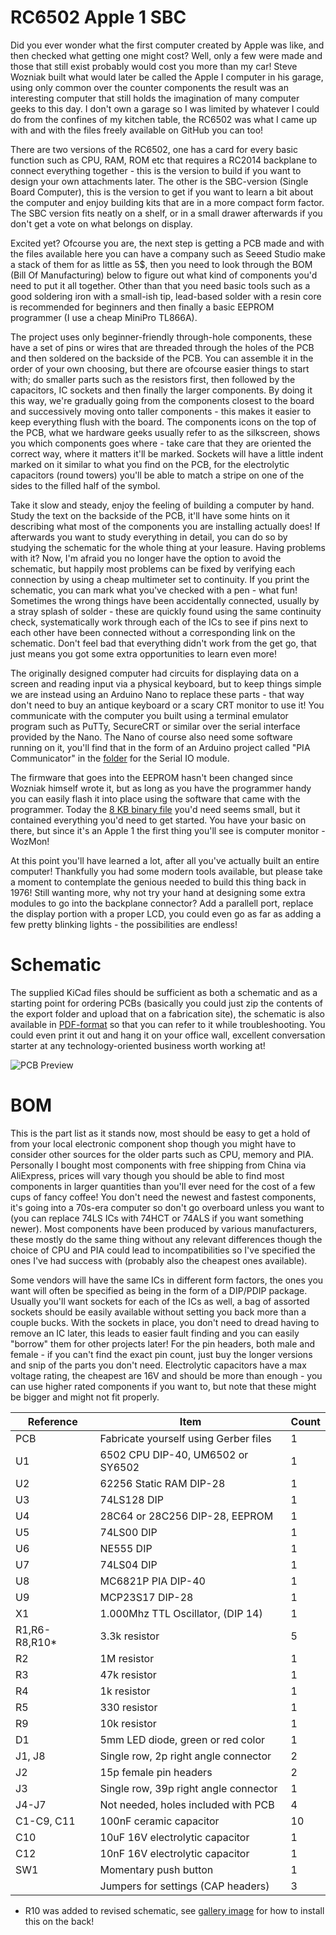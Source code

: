 # RC6502 Apple 1 SBC

Did you ever wonder what the first computer created by Apple was like, and then checked what getting one might cost? Well, only a few were made and those that still exist probably would cost you more than my car! Steve Wozniak built what would later be called the Apple I computer in his garage, using only common over the counter components the result was an interesting computer that still holds the imagination of many computer geeks to this day. I don't own a garage so I was limited by whatever I could do from the confines of my kitchen table, the RC6502 was what I came up with and with the files freely available on GitHub you can too!

There are two versions of the RC6502, one has a card for every basic function such as CPU, RAM, ROM etc that requires a RC2014 backplane to connect everything together - this is the version to build if you want to design your own attachments later. The other is the SBC-version (Single Board Computer), this is the version to get if you want to learn a bit about the computer and enjoy building kits that are in a more compact form factor. The SBC version fits neatly on a shelf, or in a small drawer afterwards if you don't get a vote on what belongs on display.

Excited yet? Ofcourse you are, the next step is getting a PCB made and with the files available here you can have a company such as Seeed Studio make a stack of them for as little as 5$, then you need to look through the BOM (Bill Of Manufacturing) below to figure out what kind of components you'd need to put it all together. Other than that you need basic tools such as a good soldering iron with a small-ish tip, lead-based solder with a resin core is recommended for beginners and then finally a basic EEPROM programmer (I use a cheap MiniPro TL866A).

The project uses only beginner-friendly through-hole components, these have a set of pins or wires that are threaded through the holes of the PCB and then soldered on the backside of the PCB. You can assemble it in the order of your own choosing, but there are ofcourse easier things to start with; do smaller parts such as the resistors first, then followed by the capacitors, IC sockets and then finally the larger components. By doing it this way, we're gradually going from the components closest to the board and successively moving onto taller components - this makes it easier to keep everything flush with the board. The components icons on the top of the PCB, what we hardware geeks usually refer to as the silkscreen, shows you which components goes where - take care that they are oriented the correct way, where it matters it'll be marked. Sockets will have a little indent marked on it similar to what you find on the PCB, for the electrolytic capacitors (round towers) you'll be able to match a stripe on one of the sides to the filled half of the symbol.

Take it slow and steady, enjoy the feeling of building a computer by hand. Study the text on the backside of the PCB, it'll have some hints on it describing what most of the components you are installing actually does! If afterwards you want to study everything in detail, you can do so by studying the schematic for the whole thing at your leasure. Having problems with it? Now, I'm afraid you no longer have the option to avoid the schematic, but happily most problems can be fixed by verifying each connection by using a cheap multimeter set to continuity. If you print the schematic, you can mark what you've checked with a pen - what fun! Sometimes the wrong things have been accidentally connected, usually by a stray splash of solder - these are quickly found using the same continuity check, systematically work through each of the ICs to see if pins next to each other have been connected without a corresponding link on the schematic. Don't feel bad that everything didn't work from the get go, that just means you got some extra opportunities to learn even more!

The originally designed computer had circuits for displaying data on a screen and reading input via a physical keyboard, but to keep things simple we are instead using an Arduino Nano to replace these parts - that way don't need to buy an antique keyboard or a scary CRT monitor to use it! You communicate with the computer you built using a terminal emulator program such as PuTTy, SecureCRT or similar over the serial interface provided by the Nano. The Nano of course also need some software running on it, you'll find that in the form of an Arduino project called "PIA Communicator" in the [folder](https://github.com/tebl/RC6502/tree/master/RC6502%20Serial%20IO/pia_communicator) for the Serial IO module.

The firmware that goes into the EEPROM hasn't been changed since Wozniak himself wrote it, but as long as you have the programmer handy you can easily flash it into place using the software that came with the programmer. Today the [8 KB binary file](https://github.com/tebl/RC6502/tree/master/RC6502%20ROM/hex) you'd need seems small, but it contained everything you'd need to get started. You have your basic on there, but since it's an Apple 1 the first thing you'll see is computer monitor - WozMon!

At this point you'll have learned a lot, after all you've actually built an entire computer! Thankfully you had some modern tools available, but please take a moment to contemplate the genious needed to build this thing back in 1976! Still wanting more, why not try your hand at designing some extra modules to go into the backplane connector? Add a parallell port, replace the display portion with a proper LCD, you could even go as far as adding a few pretty blinking lights - the possibilities are endless!

# Schematic
The supplied KiCad files should be sufficient as both a schematic and as a starting point for ordering PCBs (basically you could just zip the contents of the export folder and upload that on a fabrication site), the schematic is also available in [PDF-format](https://github.com/tebl/RC6502/raw/master/RC6502%20Apple%201%20SBC/export/RC6502%20Apple%201%20SBC.pdf) so that you can refer to it while troubleshooting. You could even print it out and hang it on your office wall, excellent conversation starter at any technology-oriented business worth working at!

![PCB Preview](https://github.com/tebl/RC6502/raw/master/RC6502%20Apple%201%20SBC/export/pcb.png)

# BOM
This is the part list as it stands now, most should be easy to get a hold of from your local electronic component shop though you might have to consider other sources for the older parts such as CPU, memory and PIA. Personally I bought most components with free shipping from China via AliExpress, prices will vary though you should be able to find most components in larger quantities than you'll ever need for the cost of a few cups of fancy coffee! You don't need the newest and fastest components, it's going into a 70s-era computer so don't go overboard unless you want to (you can replace 74LS ICs with 74HCT or 74ALS if you want something newer). Most components have been produced by various manufacturers, these mostly do the same thing without any relevant differences though the choice of CPU and PIA could lead to incompatibilities so I've specified the ones I've had success with (probably also the cheapest ones available).

Some vendors will have the same ICs in different form factors, the ones you want will often be specified as being in the form of a DIP/PDIP package. Usually you'll want sockets for each of the ICs as well, a bag of assorted sockets should be easily available without setting you back more than a couple bucks. With the sockets in place, you don't need to dread having to remove an IC later, this leads to easier fault finding and you can easily "borrow"  them for other projects later! For the pin headers, both male and female - if you can't find the exact pin count, just buy the longer versions and snip of the parts you don't need. Electrolytic capacitors have a max voltage rating, the cheapest are 16V and should be more than enough - you can use higher rated components if you want to, but note that these might be bigger and might not fit properly.

| Reference    | Item                                  | Count |
| ------------ | ------------------------------------- | ----- |
| PCB          | Fabricate yourself using Gerber files |     1 |
| U1           | 6502 CPU DIP-40, UM6502 or SY6502     |     1 |
| U2           | 62256 Static RAM DIP-28               |     1 |
| U3           | 74LS128 DIP                           |     1 |
| U4           | 28C64 or 28C256 DIP-28, EEPROM        |     1 |
| U5           | 74LS00 DIP                            |     1 |
| U6           | NE555 DIP                             |     1 |
| U7           | 74LS04 DIP                            |     1 |
| U8           | MC6821P PIA DIP-40                    |     1 |
| U9           | MCP23S17 DIP-28                       |     1 |
| X1           | 1.000Mhz TTL Oscillator, (DIP 14)     |     1 |
| R1,R6-R8,R10*| 3.3k resistor                         |     5 |
| R2           | 1M resistor                           |     1 |
| R3           | 47k resistor                          |     1 |
| R4           | 1k resistor                           |     1 |
| R5           | 330 resistor                          |     1 |
| R9           | 10k resistor                          |     1 |
| D1           | 5mm LED diode, green or red color     |     1 |
| J1, J8       | Single row, 2p right angle connector  |     2 |
| J2           | 15p female pin headers                |     2 |
| J3           | Single row, 39p right angle connector |     1 |
| J4-J7        | Not needed, holes included with PCB   |     4 |
| C1-C9, C11   | 100nF ceramic capacitor               |    10 |
| C10          | 10uF 16V electrolytic capacitor       |     1 |
| C12          | 10nF 16V electrolytic capacitor       |     1 |
| SW1          | Momentary push button                 |     1 |
|              | Jumpers for settings (CAP headers)    |     3 |

* R10 was added to revised schematic, see [gallery image](https://github.com/tebl/RC6502/raw/master/RC6502%20Apple%201%20SBC/gallery/2017-07-09%2020.06.43.jpg) for how to install this on the back!